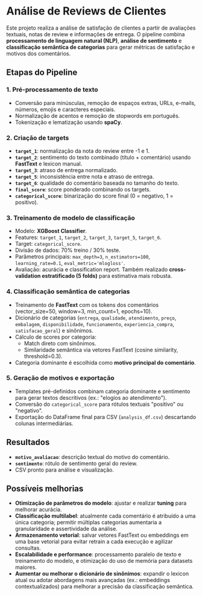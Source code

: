 # Análise de Reviews de Clientes

Este projeto realiza a análise de satisfação de clientes a partir de avaliações textuais, notas de review e informações de entrega. O pipeline combina **processamento de linguagem natural (NLP)**, **análise de sentimento** e **classificação semântica de categorias** para gerar métricas de satisfação e motivos dos comentários.

## Etapas do Pipeline

### 1. Pré-processamento de texto
- Conversão para minúsculas, remoção de espaços extras, URLs, e-mails, números, emojis e caracteres especiais.
- Normalização de acentos e remoção de stopwords em português.
- Tokenização e lematização usando **spaCy**.

### 2. Criação de targets
- **`target_1`**: normalização da nota do review entre -1 e 1.
- **`target_2`**: sentimento do texto combinado (título + comentário) usando **FastText** e lexicon manual. 
- **`target_3`**: atraso de entrega normalizado. 
- **`target_5`**: inconsistência entre nota e atraso de entrega.
- **`target_6`**: qualidade do comentário baseada no tamanho do texto.
- **`final_score`**: score ponderado combinando os targets.
- **`categorical_score`**: binarização do score final (0 = negativo, 1 = positivo).

### 3. Treinamento de modelo de classificação
- Modelo: **XGBoost Classifier**.
- Features: `target_1`, `target_2`, `target_3`, `target_5`, `target_6`.
- Target: `categorical_score`.
- Divisão de dados: 70% treino / 30% teste.
- Parâmetros principais: `max_depth=3`, `n_estimators=100`, `learning_rate=0.1`, `eval_metric='mlogloss'`.
- Avaliação: acurácia e classification report. Também realizado **cross-validation estratificado (5 folds)** para estimativa mais robusta.

### 4. Classificação semântica de categorias
- Treinamento de **FastText** com os tokens dos comentários (vector_size=50, window=3, min_count=1, epochs=10).
- Dicionário de categorias (`entrega`, `qualidade`, `atendimento`, `preço`, `embalagem`, `disponibilidade`, `funcionamento`, `experiencia_compra`, `satisfacao_geral`) e sinônimos.
- Cálculo de scores por categoria:
  - Match direto com sinônimos.
  - Similaridade semântica via vetores FastText (cosine similarity, threshold=0.3).
- Categoria dominante é escolhida como **motivo principal do comentário**.

### 5. Geração de motivos e exportação
- Templates pré-definidos combinam categoria dominante e sentimento para gerar textos descritivos (ex.: "elogios ao atendimento").
- Conversão do `categorical_score` para rótulos textuais "positivo" ou "negativo".
- Exportação do DataFrame final para CSV (`analysis_df.csv`) descartando colunas intermediárias.

## Resultados
- **`motivo_avaliacao`**: descrição textual do motivo do comentário.
- **`sentimento`**: rótulo de sentimento geral do review.
- CSV pronto para análise e visualização.

## Possíveis melhorias
- **Otimização de parâmetros do modelo**: ajustar e realizar **tuning** para melhorar acurácia.  
- **Classificação multilabel**: atualmente cada comentário é atribuído a uma única categoria; permitir múltiplas categorias aumentaria a granularidade e assertividade da análise.  
- **Armazenamento vetorial**: salvar vetores FastText ou embeddings em uma base vetorial para evitar retrain a cada execução e agilizar consultas.  
- **Escalabilidade e performance**: processamento paralelo de texto e treinamento do modelo, e otimização do uso de memória para datasets maiores.  
- **Aumentar ou melhorar o dicionário de sinônimos**: expandir o lexicon atual ou adotar abordagens mais avançadas (ex.: embeddings contextualizados) para melhorar a precisão da classificação semântica.